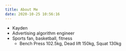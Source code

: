 ```yaml
---
title: About Me
date: 2020-10-25 10:56:16
---
```


- Kayden
- Advertising algorithm engineer
- Sports fan, basketball, fitness
  - Bench Press 102.5kg, Dead lift 150kg, Squat 130kg

